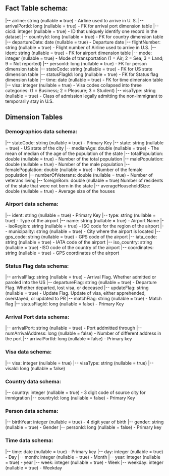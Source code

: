 ## Fact Table schema:
 |-- airline: string (nullable = true) - Airline used to arrive in U. S.
 |-- arrivalPortId: long (nullable = true) - FK for arrival port dimension table
 |-- cicid: integer (nullable = true) - ID that uniquely identify one record in the dataset
 |-- countryId: long (nullable = true) - FK for country dimension table
 |-- departureDate: date (nullable = true) -  Departure date
 |-- flightNumber: string (nullable = true) - Flight number of Airline used to arrive in U.S.
 |-- ident: string (nullable = true) - FK for airport dimension table
 |-- mode: integer (nullable = true) - Mode of transportation (1 = Air; 2 = Sea; 3 = Land; 9 = Not reported)
 |-- personId: long (nullable = true) - FK for person dimension table
 |-- stateCode: string (nullable = true) - FK for US state dimension table
 |-- statusFlagId: long (nullable = true) - FK for Status flag dimension table
 |-- time: date (nullable = true) - FK for time dimension table
 |-- visa: integer (nullable = true) - Visa codes collapsed into three categories: (1 = Business; 2 = Pleasure; 3 = Student)
 |-- visaType: string (nullable = true) - Class of admission legally admitting the non-immigrant to temporarily stay in U.S.
 
 
## Dimension Tables

### Demographics data schema:

 |-- stateCode: string (nullable = true) - Primary Key
 |-- state: string (nullable = true) - US state of the city
 |-- medianAge: double (nullable = true) - The mean of median of the age of the population of the state
 |-- totalPopulation: double (nullable = true) - Number of the total population
 |-- malePopulation: double (nullable = true) - Number of the male population
 |-- femalePopulation: double (nullable = true) - Number of the female population
 |-- numberOfVeterans: double (nullable = true) - Number of veterans living
 |-- foreignBorn: double (nullable = true) Number of residents of the state that were not born in the state
 |-- averageHouseholdSize: double (nullable = true) - Average size of the houses

 ### Airport data schema:

 |-- ident: string (nullable = true) - Primary Key
 |-- type: string (nullable = true) - Type of the airport
 |-- name: string (nullable = true) - Airport Name
 |-- isoRegion: string (nullable = true) -  ISO code for the region of the airport
 |-- municipality: string (nullable = true) - City where the airport is located
 |-- gps_code: string (nullable = true) - GPS code of the airport
 |-- iata_code: string (nullable = true) - IATA code of the airport
 |-- iso_country: string (nullable = true) -ISO code of the country of the airport
 |-- coordinates: string (nullable = true) - GPS coordinates of the airport
 
  ### Status Flag data schema:

 |-- arrivalFlag: string (nullable = true) - Arrival Flag. Whether admitted or paroled into the US
 |-- departureFlag: string (nullable = true) - Departure Flag. Whether departed, lost visa, or deceased
 |-- updateFlag: string (nullable = true) - Update Flag. Update of visa, either apprehended, overstayed, or updated to PR
 |-- matchFlag: string (nullable = true) - Match flag
 |-- statusFlagId: long (nullable = false) - Primary Key
 
### Arrival Port data schema:

 |-- arrivalPort: string (nullable = true) - Port addmitted through
 |-- numArrivalAddress: long (nullable = false) - Number of different address in the port
 |-- arrivalPortId: long (nullable = false) - Primary key
 
### Visa data schema:

 |-- visa: integer (nullable = true)
 |-- visaType: string (nullable = true)
 |-- visaId: long (nullable = false)
 
### Country data schema:

 |-- country: integer (nullable = true) - 3 digit code of source city for immigration
 |-- countryId: long (nullable = false) - Primary Key

### Person data schema:

 |-- birthYear: integer (nullable = true) - 4 digit year of birth
 |-- gender: string (nullable = true) - Gender
 |-- personId: long (nullable = false) - Primary key
 
### Time data schema:

 |-- time: date (nullable = true) - Primary key
 |-- day: integer (nullable = true) - Day
 |-- month: integer (nullable = true) - Month
 |-- year: integer (nullable = true) - year
 |-- week: integer (nullable = true) - Week
 |-- weekday: integer (nullable = true) - Weekday
 
 
 
 
 